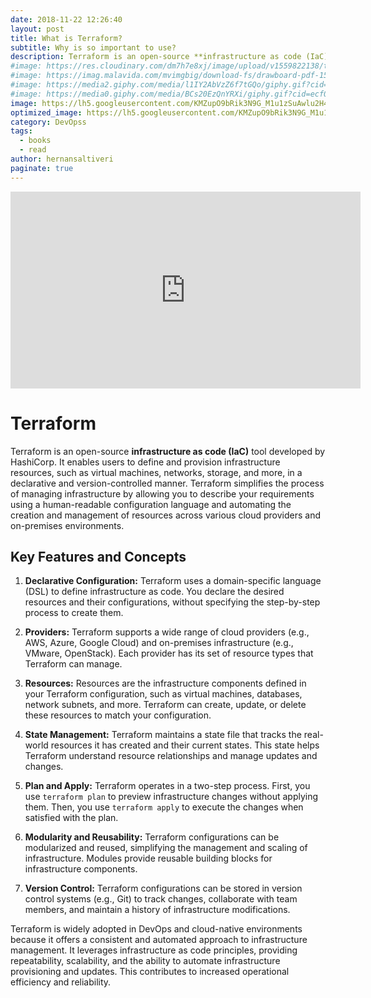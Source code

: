 ```yaml
---
date: 2018-11-22 12:26:40
layout: post
title: What is Terraform?
subtitle: Why is so important to use?
description: Terraform is an open-source **infrastructure as code (IaC)** tool developed by HashiCorp... 
#image: https://res.cloudinary.com/dm7h7e8xj/image/upload/v1559822138/theme9_v273a9.jpg
#image: https://imag.malavida.com/mvimgbig/download-fs/drawboard-pdf-15322-5.jpg
#image: https://media2.giphy.com/media/l1IY2AbVzZ6f7tGQo/giphy.gif?cid=ecf05e47c46f4c993306fa86540461d15f358257b387d43f&rid=giphy.gif
#image: https://media0.giphy.com/media/BCs20EzQnYRXi/giphy.gif?cid=ecf05e47f232b1b79d83818de57145545e1c0893e38473eb&rid=giphy.gif
image: https://lh5.googleusercontent.com/KMZupO9bRik3N9G_M1u1zSuAwlu2H41gm8oh3fixa6QSMUCTQRFlO41KzYRzrxtqjRjqKsNPyalUiLQ-1Caj0KEE4FUt8v_kFhHkvGOUBQvi4cji29htbCjNPW0M0p_UokAtjwGe
optimized_image: https://lh5.googleusercontent.com/KMZupO9bRik3N9G_M1u1zSuAwlu2H41gm8oh3fixa6QSMUCTQRFlO41KzYRzrxtqjRjqKsNPyalUiLQ-1Caj0KEE4FUt8v_kFhHkvGOUBQvi4cji29htbCjNPW0M0p_UokAtjwGe
category: DevOpss
tags:
  - books
  - read
author: hernansaltiveri
paginate: true
---
```


<iframe width="560" height="315" src="https://www.youtube.com/embed/lIaUz2GAqEQ?si=FqOlY6guE_AqaBcb" title="YouTube video player" frameborder="0" allow="accelerometer; autoplay; clipboard-write; encrypted-media; gyroscope; picture-in-picture; web-share" allowfullscreen></iframe>

# Terraform

Terraform is an open-source **infrastructure as code (IaC)** tool developed by HashiCorp. It enables users to define and provision infrastructure resources, such as virtual machines, networks, storage, and more, in a declarative and version-controlled manner. Terraform simplifies the process of managing infrastructure by allowing you to describe your requirements using a human-readable configuration language and automating the creation and management of resources across various cloud providers and on-premises environments.

## Key Features and Concepts

1. **Declarative Configuration:** Terraform uses a domain-specific language (DSL) to define infrastructure as code. You declare the desired resources and their configurations, without specifying the step-by-step process to create them.

2. **Providers:** Terraform supports a wide range of cloud providers (e.g., AWS, Azure, Google Cloud) and on-premises infrastructure (e.g., VMware, OpenStack). Each provider has its set of resource types that Terraform can manage.

3. **Resources:** Resources are the infrastructure components defined in your Terraform configuration, such as virtual machines, databases, network subnets, and more. Terraform can create, update, or delete these resources to match your configuration.

4. **State Management:** Terraform maintains a state file that tracks the real-world resources it has created and their current states. This state helps Terraform understand resource relationships and manage updates and changes.

5. **Plan and Apply:** Terraform operates in a two-step process. First, you use `terraform plan` to preview infrastructure changes without applying them. Then, you use `terraform apply` to execute the changes when satisfied with the plan.

6. **Modularity and Reusability:** Terraform configurations can be modularized and reused, simplifying the management and scaling of infrastructure. Modules provide reusable building blocks for infrastructure components.

7. **Version Control:** Terraform configurations can be stored in version control systems (e.g., Git) to track changes, collaborate with team members, and maintain a history of infrastructure modifications.

Terraform is widely adopted in DevOps and cloud-native environments because it offers a consistent and automated approach to infrastructure management. It leverages infrastructure as code principles, providing repeatability, scalability, and the ability to automate infrastructure provisioning and updates. This contributes to increased operational efficiency and reliability.
